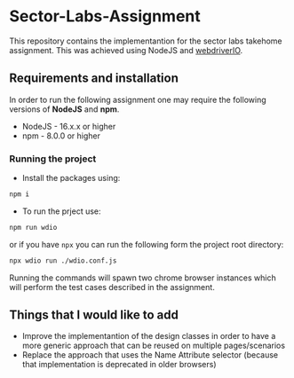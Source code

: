 # Sector-Labs-Assignment

This repository contains the implementantion for the sector labs takehome assignment. This was achieved using NodeJS and [webdriverIO](https://webdriver.io/).

## Requirements and installation

In order to run the following assignment one may require the following versions of **NodeJS** and **npm**.
- NodeJS - 16.x.x or higher
- npm  - 8.0.0 or higher

### Running the project

- Install the packages using:

```sh
npm i
```

- To run the prject use:

```sh
npm run wdio
```

or if you have ``npx`` you can run the following form the project root directory:

```sh
npx wdio run ./wdio.conf.js
```

Running the commands will spawn two chrome browser instances which will perform the test cases described in the assignment.

## Things that I would like to add

- Improve the implementantion of the design classes in order to have a more generic approach that can be reused on multiple pages/scenarios
- Replace the approach that uses the Name Attribute selector (because that implementation is deprecated in older browsers)

